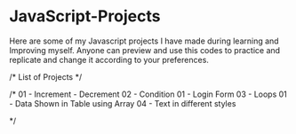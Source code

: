 # JavaScript-Projects
Here are some of my Javascript projects I have made during learning and Improving myself. Anyone can preview and use this codes to practice and replicate and change it according to your preferences.

/* List of Projects */

/*
01 - Increment - Decrement
02 - Condition
    01 - Login Form
03 - Loops
    01 - Data Shown in Table using Array
04 - Text in different styles

*/